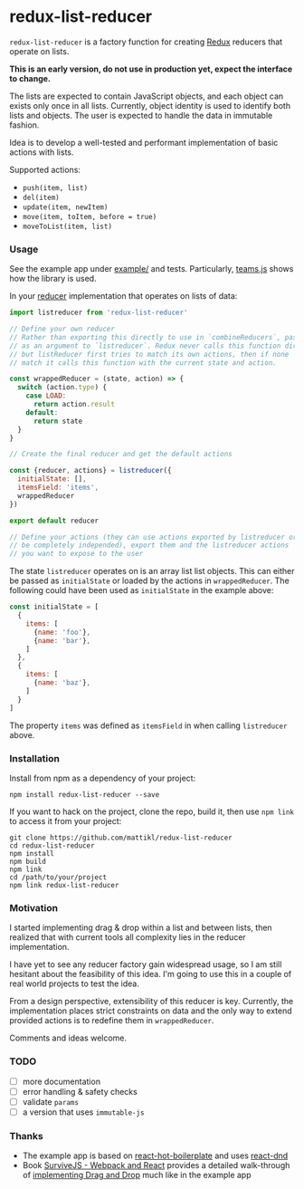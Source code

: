 # redux-list-reducer

`redux-list-reducer` is a factory function for creating
[Redux](http://rackt.github.io/redux) reducers that
operate on lists.

**This is an early version, do not use in production yet,
expect the interface to change.**

The lists are expected to contain JavaScript objects, and each object
can exists only once in all lists. Currently, object identity is used
to identify both lists and objects. The user is expected to handle the
data in immutable fashion.

Idea is to develop a well-tested and performant implementation of basic
actions with lists.

Supported actions:

* `push(item, list)`
* `del(item)`
* `update(item, newItem)`
* `move(item, toItem, before = true)`
* `moveToList(item, list)`

### Usage

See the example app under [example/](https://github.com/mattikl/redux-list-reducer/tree/master/example) and tests. Particularly, [teams.js](https://github.com/mattikl/redux-list-reducer/blob/master/example/src/reducers/teams.js) shows how the library is used.

In your [reducer](http://redux.js.org/docs/basics/Reducers.html) implementation that operates on lists of data:

```javascript
import listreducer from 'redux-list-reducer'

// Define your own reducer
// Rather than exporting this directly to use in `combineReducers`, pass this
// as an argument to `listreducer`. Redux never calls this function directly,
// but listReducer first tries to match its own actions, then if none
// match it calls this function with the current state and action.

const wrappedReducer = (state, action) => {
  switch (action.type) {
    case LOAD:
      return action.result
    default:
      return state
  }
}

// Create the final reducer and get the default actions

const {reducer, actions} = listreducer({
  initialState: [],
  itemsField: 'items',
  wrappedReducer
})

export default reducer

// Define your actions (they can use actions exported by listreducer or
// be completely independed), export them and the listreducer actions
// you want to expose to the user

```

The state `listreducer` operates on is an array list list objects.
This can either be passed as `initialState` or loaded by the actions
in `wrappedReducer`. The following could have been used as `initialState`
in the example above:

```javascript
const initialState = [
  {
    items: [
      {name: 'foo'},
      {name: 'bar'},
    ]
  },
  {
    items: [
      {name: 'baz'},
    ]
  }
]
```

The property `items` was defined as `itemsField` in when calling
`listreducer` above.


### Installation

Install from npm as a dependency of your project:

```
npm install redux-list-reducer --save
```

If you want to hack on the project, clone the repo, build it, then use `npm link` to
access it from your project:

```
git clone https://github.com/mattikl/redux-list-reducer
cd redux-list-reducer
npm install
npm build
npm link
cd /path/to/your/project
npm link redux-list-reducer
```

### Motivation

I started implementing drag & drop within a list and between lists, then realized
that with current tools all complexity lies in the reducer implementation.

I have yet to see any reducer factory gain widespread usage, so I am still
hesitant about the feasibility of this idea. I'm going to use this in a couple
of real world projects to test the idea.

From a design perspective, extensibility of this reducer is key. Currently,
the implementation places strict constraints on data and the only way to
extend provided actions is to redefine them in `wrappedReducer`.

Comments and ideas welcome.

### TODO

* [ ] more documentation
* [ ] error handling & safety checks
* [ ] validate `params`
* [ ] a version that uses `immutable-js`

### Thanks

* The example app is based on [react-hot-boilerplate](react-hot-boilerplate)
  and uses [react-dnd](http://gaearon.github.io/react-dnd/)
* Book [SurviveJS - Webpack and React](http://survivejs.com/) provides a
  detailed walk-through of [implementing Drag and Drop](http://survivejs.com/webpack_react/implementing_dnd/) much like in the example app
